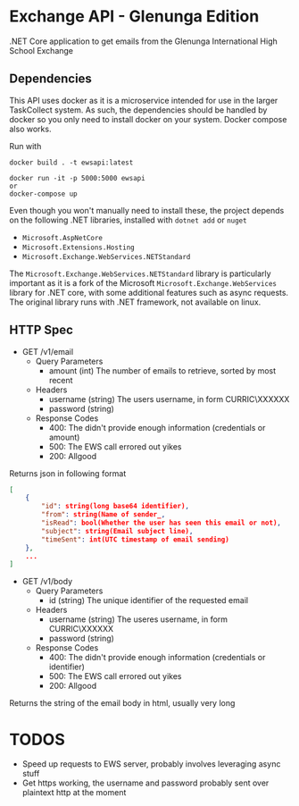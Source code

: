 # Exchange API - Glenunga Edition
.NET Core application to get emails from the Glenunga International High School Exchange

## Dependencies
This API uses docker as it is a microservice intended for use in the larger TaskCollect system. As such, the dependencies should be handled by docker so you only need to install docker on your system. Docker compose also works.

Run with
```
docker build . -t ewsapi:latest

docker run -it -p 5000:5000 ewsapi
or
docker-compose up
```

Even though you won't manually need to install these, the project depends on the following .NET libraries, installed with `dotnet add` or `nuget`
* `Microsoft.AspNetCore`
* `Microsoft.Extensions.Hosting`
* `Microsoft.Exchange.WebServices.NETStandard`

The `Microsoft.Exchange.WebServices.NETStandard` library is particularly important as it is a fork of the Microsoft `Microsoft.Exchange.WebServices` library for .NET core, with some additional features such as async requests. The original library runs with .NET framework, not available on linux.

## HTTP Spec
* GET /v1/email
    * Query Parameters
      * amount (int) The number of emails to retrieve, sorted by most recent
    * Headers
      * username (string) The users username, in form CURRIC\XXXXXX
      * password (string)
    * Response Codes
      * 400: The didn't provide enough information (credentials or amount)
      * 500: The EWS call errored out yikes
      * 200: Allgood
  
Returns json in following format
```json
[
    {
        "id": string(long base64 identifier),
        "from": string(Name of sender_,
        "isRead": bool(Whether the user has seen this email or not),
        "subject": string(Email subject line),
        "timeSent": int(UTC timestamp of email sending)
    },
    ...
]
```
* GET /v1/body
  * Query Parameters
    * id (string) The unique identifier of the requested email
  * Headers
    * username (string) The useres username, in form CURRIC\XXXXXX
    * password (string)
  * Response Codes
      * 400: The didn't provide enough information (credentials or identifier)
      * 500: The EWS call errored out yikes
      * 200: Allgood
  
Returns the string of the email body in html, usually very long

# TODOS
* Speed up requests to EWS server, probably involves leveraging async stuff
* Get https working, the username and password probably sent over plaintext http at the moment
